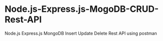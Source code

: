 # Node.js-Express.js-MogoDB-CRUD-Rest-API
Node.js Express.js MongoDB Insert Update Delete Rest API using postman
